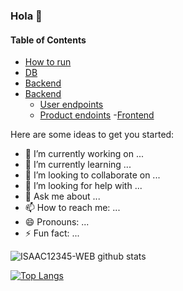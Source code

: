 ### Hola 👋


#### Table of Contents
- [How to run](#How-to-run)
- [DB](#DB-)
- [Backend](#Backend-)
- [Backend](#Backend-)
  - [User endpoints](#User)
  - [Product endoints](#Movie)
-[Frontend](#Frontend-)


Here are some ideas to get you started:

- 🔭 I’m currently working on ...
- 🌱 I’m currently learning ...
- 👯 I’m looking to collaborate on ...
- 🤔 I’m looking for help with ...
- 💬 Ask me about ...
- 📫 How to reach me: ...
- 😄 Pronouns: ...
- ⚡ Fun fact: ...

![ISAAC12345-WEB github stats](https://github-readme-stats.vercel.app/api?username=ISAAC12345-WEB&show_icons=true&title_color=fff&icon_color=018eff&text_color=ECECEC&bg_color=000000)

[![Top Langs](https://github-readme-stats.vercel.app/api/top-langs/?username=ISAAC12345-WEB&show_icons=true&title_color=fff&icon_color=018eff&text_color=ECECEC&bg_color=000000)](https://github.com/ISAAC12345-WEB/github-readme-stats)
